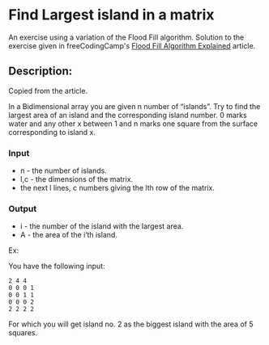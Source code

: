 # Find Largest island in a matrix
An exercise using a variation of the Flood Fill algorithm.
Solution to the exercise given in freeCodingCamp's [Flood Fill Algorithm Explained](https://www.freecodecamp.org/news/flood-fill-algorithm-explained/) article.


## Description:
Copied from the article.

In a Bidimensional array you are given n number of “islands”. Try to find the largest area of an island and the corresponding island number. 0 marks water and any other x between 1 and n marks one square from the surface corresponding to island x.

### Input

* n - the number of islands.
* l,c - the dimensions of the matrix.
* the next l lines, c numbers giving the lth row of the matrix.

### Output

* i - the number of the island with the largest area.
* A - the area of the i‘th island.

Ex:

You have the following input:
```
2 4 4
0 0 0 1
0 0 1 1
0 0 0 2
2 2 2 2
```
For which you will get island no. 2 as the biggest island with the area of 5 squares.